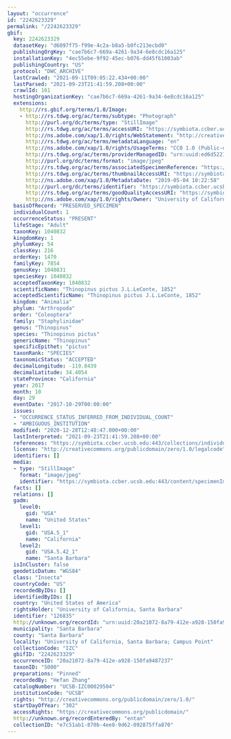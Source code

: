 ```yaml
---
layout: "occurrence"
id: "2242623329"
permalink: "/2242623329"
gbif:
  key: 2242623329
  datasetKey: "d6097f75-f99e-4c2a-b8a5-b0fc213ecbd0"
  publishingOrgKey: "cae7b6c7-669a-4261-9a34-6e8cdc16a125"
  installationKey: "4ec55ebe-9f92-45ec-b076-dd45f61003ab"
  publishingCountry: "US"
  protocol: "DWC_ARCHIVE"
  lastCrawled: "2021-09-11T09:05:22.434+00:00"
  lastParsed: "2021-09-23T21:41:59.208+00:00"
  crawlId: 161
  hostingOrganizationKey: "cae7b6c7-669a-4261-9a34-6e8cdc16a125"
  extensions:
    http://rs.gbif.org/terms/1.0/Image:
    - http://rs.tdwg.org/ac/terms/subtype: "Photograph"
      http://purl.org/dc/terms/type: "StillImage"
      http://rs.tdwg.org/ac/terms/accessURI: "https://symbiota.ccber.ucsb.edu:443/content/specimenImages/UCSB_IZC/UCSB-IZC00029/UCSB-IZC00029504_lg.jpg"
      http://ns.adobe.com/xap/1.0/rights/WebStatement: "http://creativecommons.org/publicdomain/zero/1.0/"
      http://rs.tdwg.org/ac/terms/metadataLanguage: "en"
      http://ns.adobe.com/xap/1.0/rights/UsageTerms: "CC0 1.0 (Public-domain)"
      http://rs.tdwg.org/ac/terms/providerManagedID: "urn:uuid:ed6d5221-cbe3-4c9e-ab80-c89f2ac6ca84"
      http://purl.org/dc/terms/format: "image/jpeg"
      http://rs.tdwg.org/ac/terms/associatedSpecimenReference: "https://symbiota.ccber.ucsb.edu:443/collections/individual/index.php?occid=126835"
      http://rs.tdwg.org/ac/terms/thumbnailAccessURI: "https://symbiota.ccber.ucsb.edu:443/content/specimenImages/UCSB_IZC/UCSB-IZC00029/UCSB-IZC00029504_tn.jpg"
      http://ns.adobe.com/xap/1.0/MetadataDate: "2019-05-04 10:22:58"
      http://purl.org/dc/terms/identifier: "https://symbiota.ccber.ucsb.edu:443/content/specimenImages/UCSB_IZC/UCSB-IZC00029/UCSB-IZC00029504_lg.jpg"
      http://rs.tdwg.org/ac/terms/goodQualityAccessURI: "https://symbiota.ccber.ucsb.edu:443/content/specimenImages/UCSB_IZC/UCSB-IZC00029/UCSB-IZC00029504.jpg"
      http://ns.adobe.com/xap/1.0/rights/Owner: "University of California, Santa Barbara"
  basisOfRecord: "PRESERVED_SPECIMEN"
  individualCount: 1
  occurrenceStatus: "PRESENT"
  lifeStage: "Adult"
  taxonKey: 1040832
  kingdomKey: 1
  phylumKey: 54
  classKey: 216
  orderKey: 1470
  familyKey: 7854
  genusKey: 1040831
  speciesKey: 1040832
  acceptedTaxonKey: 1040832
  scientificName: "Thinopinus pictus J.L.LeConte, 1852"
  acceptedScientificName: "Thinopinus pictus J.L.LeConte, 1852"
  kingdom: "Animalia"
  phylum: "Arthropoda"
  order: "Coleoptera"
  family: "Staphylinidae"
  genus: "Thinopinus"
  species: "Thinopinus pictus"
  genericName: "Thinopinus"
  specificEpithet: "pictus"
  taxonRank: "SPECIES"
  taxonomicStatus: "ACCEPTED"
  decimalLongitude: -119.8439
  decimalLatitude: 34.4054
  stateProvince: "California"
  year: 2017
  month: 10
  day: 29
  eventDate: "2017-10-29T00:00:00"
  issues:
  - "OCCURRENCE_STATUS_INFERRED_FROM_INDIVIDUAL_COUNT"
  - "AMBIGUOUS_INSTITUTION"
  modified: "2020-12-28T12:48:47.000+00:00"
  lastInterpreted: "2021-09-23T21:41:59.208+00:00"
  references: "https://symbiota.ccber.ucsb.edu:443/collections/individual/index.php?occid=126835"
  license: "http://creativecommons.org/publicdomain/zero/1.0/legalcode"
  identifiers: []
  media:
  - type: "StillImage"
    format: "image/jpeg"
    identifier: "https://symbiota.ccber.ucsb.edu:443/content/specimenImages/UCSB_IZC/UCSB-IZC00029/UCSB-IZC00029504_lg.jpg"
  facts: []
  relations: []
  gadm:
    level0:
      gid: "USA"
      name: "United States"
    level1:
      gid: "USA.5_1"
      name: "California"
    level2:
      gid: "USA.5.42_1"
      name: "Santa Barbara"
  isInCluster: false
  geodeticDatum: "WGS84"
  class: "Insecta"
  countryCode: "US"
  recordedByIDs: []
  identifiedByIDs: []
  country: "United States of America"
  rightsHolder: "University of California, Santa Barbara"
  identifier: "126835"
  http://unknown.org/recordId: "urn:uuid:20a21072-8a79-412e-a928-150fa9487237"
  municipality: "Santa Barbara"
  county: "Santa Barbara"
  locality: "University of California, Santa Barbara; Campus Point"
  collectionCode: "IZC"
  gbifID: "2242623329"
  occurrenceID: "20a21072-8a79-412e-a928-150fa9487237"
  taxonID: "5000"
  preparations: "Pinned"
  recordedBy: "Hefan Zhang"
  catalogNumber: "UCSB-IZC00029504"
  institutionCode: "UCSB"
  rights: "http://creativecommons.org/publicdomain/zero/1.0/"
  startDayOfYear: "302"
  accessRights: "https://creativecommons.org/publicdomain/"
  http://unknown.org/recordEnteredBy: "entan"
  collectionID: "e7c51ab1-870b-4ee8-9d62-092875ffa870"
---
```

